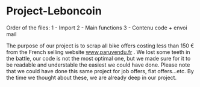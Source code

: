 # Project-Leboncoin

Order of the files:
1 - Import
2 - Main functions
3 - Contenu code + envoi mail

The purpose of our project is to scrap all bike offers costing less than 150 € from the French selling website www.paruvendu.fr .
We lost some teeth in the battle, our code is not the most optimal one, but we made sure for it to be readable and understable the easiest we could have done.
Please note that we could have done this same project for job offers, flat offers...etc. By the time we thought about these, we are already deep in our project.

